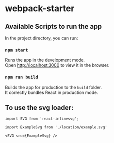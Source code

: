 # webpack-starter

## Available Scripts to run the app

In the project directory, you can run:

### `npm start`

Runs the app in the development mode.<br>
Open [http://localhost:3000](http://localhost:3000) to view it in the browser.

### `npm run build`

Builds the app for production to the `build` folder.<br>
It correctly bundles React in production mode.

## To use the svg loader:

`import SVG from 'react-inlinesvg';`

`import ExampleSvg from './location/example.svg'`

`<SVG src={ExampleSvg} />`
